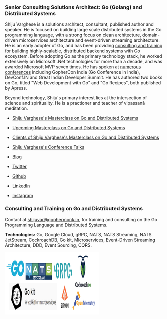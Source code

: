 
### Senior Consulting Solutions Architect: Go (Golang) and Distributed Systems
Shiju Varghese is a solutions architect, consultant, published author and speaker. He is focused on building large scale distributed systems in the Go programming language, with a strong focus on clean architecture, domain-driven microservices architecture and event-driven streaming architecture. He is an early adopter of Go, and has been providing [consulting and training](https://github.com/shijuvar/shijuvar/blob/master/masterclass.md) for building highly-scalable, distributed backend systems with Go ecosystem. Before adopting Go as the primary technology stack, he worked extensively on Microsoft .Net technologies for more than a decade, and was awarded Microsoft MVP seven times. He has spoken at [numerous conferences](https://github.com/shijuvar/shijuvar/blob/master/conferences.md) including GopherCon India (Go Conference in India), DevConf.IN and Great Indian Developer Summit. He has authored two books on Go, titled "Web Development with Go" and "Go Recipes", both published by Apress.

Beyond technology, Shiju's primary interest lies at the intersection of science and spirituality. He is a practioner and teacher of vipassanā meditation.

* [Shiju Varghese's Masterclass on Go and Distributed Systems](https://github.com/shijuvar/shijuvar/blob/master/masterclass.md)
* [Upcoming Masterclass on Go and Distributed Systems](https://github.com/shijuvar/shijuvar/blob/master/active_masterclass.md)

* [Clients of Shiju Varghese's Masterclass on Go and Distributed Systems](https://github.com/shijuvar/shijuvar/blob/master/golang-clients.md)
* [Shiju Varghese's Conference Talks](https://github.com/shijuvar/shijuvar/blob/master/conferences.md)

* [Blog](https://medium.com/@shijuvar)
* [Twitter](https://twitter.com/shijucv)
* [Github](https://github.com/shijuvar)
* [LinkedIn](https://linkedin.com/in/shijuvar)
* [Instagram](https://www.instagram.com/shijuvar)

### Consulting and Training on Go and Distributed Systems
Contact at shijuvar@gophermonk.in, for training and consulting on the Go Programming Language and Distributed Systems.

<b>Technologies:</b> Go, Google Cloud, gRPC, NATS, NATS Streaming, NATS JetStream, CockroachDB, Go kit, Microservices, Event-Driven Streaming Architecture, DDD, Event Sourcing, CQRS.

<a href="(https://medium.com/@shijuvar"><img src="https://github.com/shijuvar/shijuvar/blob/master/img/tech_stack.png" align="center" height="200" width="300" ></a>
